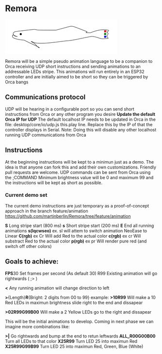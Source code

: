 # Remora

![Remora Logo](/docs/remora.png)

Remora will be a simple pseudo animation language to be a companion to Orca receiving UDP short instructions and sending animations to an addressable LEDs stripe.
This animations will run entirely in an ESP32 controller and are initially aimed to be short so they can be triggered by Orca bangs

## Communications protocol

UDP will be hearing in a configurable port so you can send short instructions from Orca or any other program you desire
**Update the default Orca IP for UDP**
The default localhost IP needs to be updated in Orca in the file:
desktop/core/io/udp.js this.play line. Replace this by the IP of that the controller displays in Serial.
Note: Doing this will disable any other localhost running UDP communications from Orca

## Instructions

At the beginning instructions will be kept to a minimun just as a demo. The idea is that anyone can fork this and add their own customizations. Friendly pull requests are welcome. 
UDP commands can be sent from Orca using the ;COMMAND
Minimum brightness value will be 0 and maximum 99 and the instructions will be kept as short as possible.

### Current demo set

The current demo instructions are just temporary as a proof-of-concept approach in the branch feature/animation
 https://github.com/martinberlin/Remora/tree/feature/animation

**S** Long stripe start  (800 ms)
**s** Short stripe start (200 ms)
**E** End all running animations
**s(lqcwseo)** ex. sl will attem to switch animation NeoEase to Linear
**C(rgb)** ex Cr Will add Red to the actual color
**c(rgb)** ex cr Will substract Red to the actual color
**p(rgb)** ex pr Will render pure red (and switch off other colors)


## Goals to achieve:

**FPS**30 Set frames per second (As default 30)
R99 Existing animation will go rightwards ( ;> )

**<** Any running animation will change direction to left

**>**{Length}**R**{Bright: 2 digits from 00 to 99}   example:
      **>10R99**  Will make a 10 Red LEDs in maximun brightness slide right to the end and dissapear

**>02R99G99B00**  Will make a 2 Yellow LEDs go to the right and dissapear

This will be the initial animations to develop.
Coming in next phase we can imagine more combinations like:

**>|** Go rightwards and bump at the end to retun leftwards
**ALL_R00G00B00** Turn all LEDs to that color
**X25R99** Turn LED 25 into maximun Red
**X25R99G99B99** Turn LED 25 into maximun Red, Green, Blue (White)